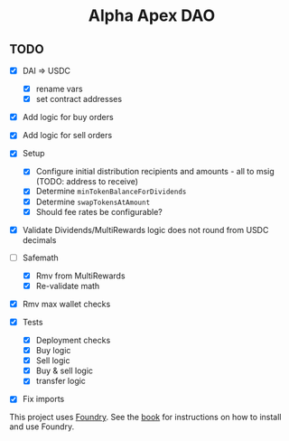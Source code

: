 # <h1 align="center"> Alpha Apex DAO </h1>

## TODO
* [x] DAI => USDC
    * [x] rename vars
    * [x] set contract addresses
* [x] Add logic for buy orders
* [x] Add logic for sell orders
* [x] Setup
    * [x] Configure initial distribution recipients and amounts - all to msig (TODO: address to receive)
    * [x] Determine `minTokenBalanceForDividends`
    * [x] Determine `swapTokensAtAmount`
    * [x] Should fee rates be configurable?
* [x] Validate Dividends/MultiRewards logic does not round from USDC decimals

* [ ] Safemath
    * [x] Rmv from MultiRewards
    * [x] Re-validate math 
* [x] Rmv max wallet checks
* [x] Tests
    * [x] Deployment checks
    * [x] Buy logic
    * [x] Sell logic
    * [x] Buy & sell logic
    * [x] transfer logic
* [x] Fix imports

This project uses [Foundry](https://getfoundry.sh). See the [book](https://book.getfoundry.sh/getting-started/installation.html) for instructions on how to install and use Foundry.
